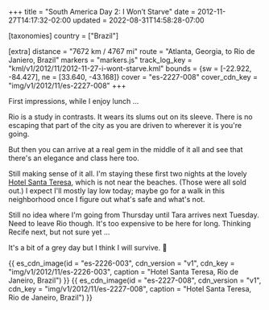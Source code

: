 +++
title = "South America Day 2: I Won’t Starve"
date = 2012-11-27T14:17:32-02:00
updated = 2022-08-31T14:58:28-07:00

[taxonomies]
country = ["Brazil"]

[extra]
distance = "7672 km / 4767 mi"
route = "Atlanta, Georgia, to Rio de Janiero, Brazil"
markers = "markers.js"
track_log_key = "kml/v1/2012/11/2012-11-27-i-wont-starve.kml"
bounds = {sw = [-22.922, -84.427], ne = [33.640, -43.168]}
cover = "es-2227-008"
cover_cdn_key = "img/v1/2012/11/es-2227-008"
+++

First impressions, while I enjoy lunch ...

Rio is a study in contrasts. It wears its slums out on its sleeve. There is no escaping that part of the city as you are driven to wherever it is you're going.

<!-- more -->

But then you can arrive at a real gem in the middle of it all and see that there's an elegance and class here too.

Still making sense of it all. I'm staying these first two nights at the lovely [Hotel Santa Teresa](https://www.santateresahotelrio.com), which is not near the beaches. (Those were all sold out.) I expect I'll mostly lay low today; maybe go for a walk in this neighborhood once I figure out what's safe and what's not.

Still no idea where I'm going from Thursday until Tara arrives next Tuesday. Need to leave Rio though. It's too expensive to be here for long. Thinking Recife next, but not sure yet ...

It's a bit of a grey day but I think I will survive. 🙂

{{ es_cdn_image(id = "es-2226-003", cdn_version = "v1", cdn_key = "img/v1/2012/11/es-2226-003", caption = "Hotel Santa Teresa, Rio de Janeiro, Brazil") }}
{{ es_cdn_image(id = "es-2227-008", cdn_version = "v1", cdn_key = "img/v1/2012/11/es-2227-008", caption = "Hotel Santa Teresa, Rio de Janeiro, Brazil") }}
